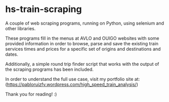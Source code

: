 # hs-train-scraping

A couple of web scraping programs, running on Python, using selenium and other libraries.

These programs fill in the menus at AVLO and OUIGO websites with some provided information in order to browse, parse and save the existing train services times and prices for a specific set of origins and destinations and dates.

Additionally, a simple round trip finder script that works with the output of the scraping programs has been included.

In order to understand the full use case, visit my portfolio site at: (https://pabloruizfv.wordpress.com/high_speed_train_analysis/)

Thank you for reading! :)

